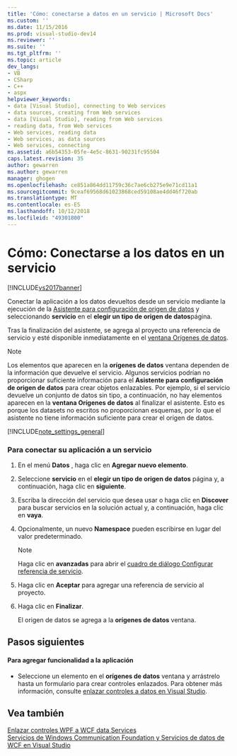 ```yaml
---
title: 'Cómo: conectarse a datos en un servicio | Microsoft Docs'
ms.custom: ''
ms.date: 11/15/2016
ms.prod: visual-studio-dev14
ms.reviewer: ''
ms.suite: ''
ms.tgt_pltfrm: ''
ms.topic: article
dev_langs:
- VB
- CSharp
- C++
- aspx
helpviewer_keywords:
- data [Visual Studio], connecting to Web services
- data sources, creating from Web services
- data [Visual Studio], reading from Web services
- reading data, from Web services
- Web services, reading data
- Web services, as data sources
- Web services, connecting
ms.assetid: a6b54353-05fe-4e5c-8631-90231fc95504
caps.latest.revision: 35
author: gewarren
ms.author: gewarren
manager: ghogen
ms.openlocfilehash: ce851a864dd11759c36c7ae6cb275e9e71cd11a1
ms.sourcegitcommit: 9ceaf69568d61023868ced59108ae4dd46f720ab
ms.translationtype: MT
ms.contentlocale: es-ES
ms.lasthandoff: 10/12/2018
ms.locfileid: "49301800"
---
```

# <a name="how-to-connect-to-data-in-a-service"></a>Cómo: Conectarse a los datos en un servicio
[!INCLUDE[vs2017banner](../includes/vs2017banner.md)]

  
Conectar la aplicación a los datos devueltos desde un servicio mediante la ejecución de la [Asistente para configuración de origen de datos](http://msdn.microsoft.com/library/c4df7de5-5da0-4064-940c-761dd6d9e28f) y seleccionando **servicio** en el **elegir un tipo de origen de datos**página.  
  
 Tras la finalización del asistente, se agrega al proyecto una referencia de servicio y esté disponible inmediatamente en el [ventana Orígenes de datos](http://msdn.microsoft.com/library/0d20f699-cc95-45b3-8ecb-c7edf1f67992).  
  
> [!NOTE]
>  Los elementos que aparecen en la **orígenes de datos** ventana dependen de la información que devuelve el servicio. Algunos servicios podrían no proporcionar suficiente información para el **Asistente para configuración de origen de datos** para crear objetos enlazables. Por ejemplo, si el servicio devuelve un conjunto de datos sin tipo, a continuación, no hay elementos aparecen en la **ventana Orígenes de datos** al finalizar el asistente. Esto es porque los datasets no escritos no proporcionan esquemas, por lo que el asistente no tiene información suficiente para crear el origen de datos.  
  
 [!INCLUDE[note_settings_general](../includes/note-settings-general-md.md)]  
  
### <a name="to-connect-your-application-to-a-service"></a>Para conectar su aplicación a un servicio  
  
1.  En el menú **Datos** , haga clic en **Agregar nuevo elemento**.  
  
2.  Seleccione **servicio** en el **elegir un tipo de origen de datos** página y, a continuación, haga clic en **siguiente**.  
  
3.  Escriba la dirección del servicio que desea usar o haga clic en **Discover** para buscar servicios en la solución actual y, a continuación, haga clic en **vaya**.  
  
4.  Opcionalmente, un nuevo **Namespace** pueden escribirse en lugar del valor predeterminado.  
  
    > [!NOTE]
    >  Haga clic en **avanzadas** para abrir el [cuadro de diálogo Configurar referencia de servicio](../data-tools/configure-service-reference-dialog-box.md).  
  
5.  Haga clic en **Aceptar** para agregar una referencia de servicio al proyecto.  
  
6.  Haga clic en **Finalizar**.  
  
     El origen de datos se agrega a la **orígenes de datos** ventana.  
  
## <a name="next-steps"></a>Pasos siguientes  
  
#### <a name="to-add-functionality-to-your-application"></a>Para agregar funcionalidad a la aplicación  
  
-   Seleccione un elemento en el **orígenes de datos** ventana y arrástrelo hasta un formulario para crear controles enlazados. Para obtener más información, consulte [enlazar controles a datos en Visual Studio](../data-tools/bind-controls-to-data-in-visual-studio.md).  
  
## <a name="see-also"></a>Vea también  
 [Enlazar controles WPF a WCF data Services](../data-tools/bind-wpf-controls-to-a-wcf-data-service.md)   
 [Servicios de Windows Communication Foundation y Servicios de datos de WCF en Visual Studio](../data-tools/windows-communication-foundation-services-and-wcf-data-services-in-visual-studio.md)

